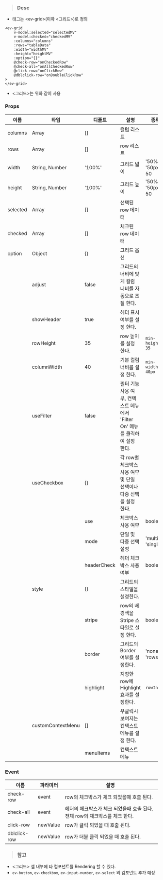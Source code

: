 
>### Desc
 - 태그는 &lt;ev-grid&gt;(이하 <그리드>)로 정의

```
<ev-grid
    v-model:selected="selectedMV"
    v-model:checked="checkedMV"
    :columns="columns"
    :rows="tableData"
    :width="widthMV"
    :height="heightMV"
    :option="{}"
    @check-row="onCheckedRow"
    @check-all="onAllCheckedRow"
    @click-row="onClickRow"
    @dblclick-row="onDoubleClickRow"
>
</ev-grid>
```

 - <그리드>는 위와 같이 사용

### Props
| 이름 | 타입 | 디폴트 | 설명 | 종류 |
| --- | ---- | ----- | ---- | --- |
| columns | Array | [] | 컬럼 리스트 | |
| rows | Array | [] | row 리스트 | |
| width | String, Number | '100%' | 그리드 넓이 | '50%', '50px', 50 |
| height | String, Number | '100%' | 그리드 높이 | '50%', '50px', 50 |
| selected | Array | [] | 선택된 row 데이터 |  |
| checked | Array | [] | 체크된 row 데이터 |  |
| option | Object | {} | 그리드 옵션 |  |
|  | adjust | false | 그리드의 너비에 맞게 컬럼 너비를 자동으로 조절 한다. |  |
|  | showHeader | true | 헤더 표시 여부를 설정 한다. |  |
|  | rowHeight | 35 | row 높이를 설정 한다. | `min-height: 35` |
|  | columnWidth | 40 | 기본 컬럼 너비를 설정 한다. | `min-width: 40px` |
|  | useFilter | false | 필터 기능 사용 여부, 컨텍스트 메뉴에서 'Filter On' 메뉴를 클릭하여 설정 한다. |  |
|  | useCheckbox | {} | 각 row별 체크박스 사용 여부 및 단일 선택이나 다중 선택을 설정 한다. |  |
|  |  | use | 체크박스 사용 여부 | boolean |
|  |  | mode | 단일 및 다중 선택 설정 | 'multi', 'single' |
|  |  | headerCheck | 헤더 체크박스 사용 여부 | boolean |
|  | style | {} | 그리드의 스타일을 설정한다. |  |
|  |  | stripe | row의 배경색을 Stripe 스타일로 설정 한다. | boolean |
|  |  | border | 그리드의 Border 여부를 설정한다. | 'none', 'rows' |
|  |  | highlight | 지정한 row에 Highlight 효과를 설정한다. | `rowIndex` |
|  | customContextMenu | [] | 우클릭시 보여지는 컨텍스트 메뉴를 설정 한다. |  |
|  |  | menuItems | 컨텍스트 메뉴 |  |

### Event
| 이름 | 파라미터 | 설명 |
 | ---- | ------- | ---- |
 | check-row | event | row의 체크박스가 체크 되었을때 호출 된다. |
 | check-all | event | 헤더의 체크박스가 체크 되었을때 호출 된다. 전체 row의 체크박스를 체크 한다. |
 | click-row | newValue | row가 클릭 되었을 때 호출 된다. |
 | dblclick-row | newValue | row가 더블 클릭 되었을 때 호출 된다. |

>### 참고
 - <그리드> 셀 내부에 타 컴포넌트를 Rendering 할 수 있다.
 - `ev-button`, `ev-checkbox`, `ev-input-number`, `ev-select` 외 컴포넌트 추가 예정
